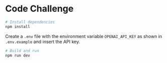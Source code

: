 # Code Challenge

```bash
# Install dependencies
npm install
```

Create a `.env` file with the environment variable `OPENAI_API_KEY` as shown in `.env.example` and insert the API key.

```bash
# Build and run
npm run dev
```
